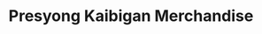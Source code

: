 ---
title: "Presyong Kaibigan Merchandise"
url: /taguig/presyong-kaibigan-merchandise/
shop: variety store
---